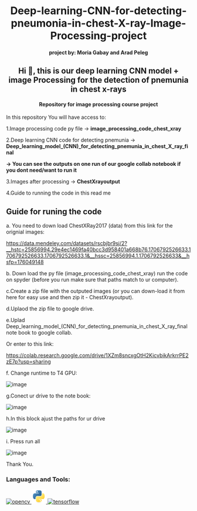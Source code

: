 <h1 align="center">Deep-learning-CNN-for-detecting-pneumonia-in-chest-X-ray-Image-Processing-project </h1>
<p align="left">
</p>

<h4 align="center">project by: Moria Gabay and Arad Peleg</h4>

<h2 align="center">Hi 👋, this is our deep learning CNN model + image Processing for the detection of pnemunia in chest x-rays </h2>
<p align="left">
</p>
   
 <h4 align="center"> Repository for image processing course project </h4>

In this repository You will have access to: 

1.Image processing code py file -> <strong>image_processing_code_chest_xray</strong>

2.Deep learning CNN code for detecting pnemunia ->  <strong>Deep_learning_model_(CNN)_for_detecting_pnemunia_in_chest_X_ray_final</strong> 

<strong>-> You can see the outputs on one run of our google collab notebook if you dont need/want to run it</strong>

3.Images after processing -> <strong>ChestXrayoutput</strong>

4.Guide to running the code in this read me

<h2 align="left">Guide for runing the code</h2>

a. You need to down load ChestXRay2017 (data) from this link for the orignial images:

https://data.mendeley.com/datasets/rscbjbr9sj/2?__hstc=25856994.29e4ec1469fa40bcc3d958401a668b76.1706792526633.1706792526633.1706792526633.1&__hssc=25856994.1.1706792526633&__hsfp=176049148

b. Down load the py file (image_processing_code_chest_xray) run the code on spyder (before you run make sure that paths match to ur computer).

c.Create a zip file with the outputed images (or you can down-load it from here for easy use and then zip it - ChestXrayoutput).

d.Uplaod the zip file to google drive.

e.Uplad Deep_learning_model_(CNN)_for_detecting_pnemunia_in_chest_X_ray_final note book to google collab.

Or enter to this link:

https://colab.research.google.com/drive/1XZm8sncxgOtH2KicvbikArkrrPE2zE7p?usp=sharing

f. Change runtime to T4 GPU:

![image](https://github.com/aradpls/Deep-learning-CNN-for-detecting-pneumonia-in-chest-X-ray-Image-Processing-project/assets/163511154/b43d4748-9198-477d-99c0-81c04fdaf530)

g.Conect ur drive to the note book:

![image](https://github.com/aradpls/Deep-learning-CNN-for-detecting-pneumonia-in-chest-X-ray-Image-Processing-project/assets/163511154/9c70b654-0085-4274-9475-5bee34d677b6)

h.In this block ajust the paths for ur drive

![image](https://github.com/aradpls/Deep-learning-CNN-for-detecting-pneumonia-in-chest-X-ray-Image-Processing-project/assets/163511154/91f3ecb3-d434-4d14-92c6-60099fbd78b0)

i. Press run all 

![image](https://github.com/aradpls/Deep-learning-CNN-for-detecting-pneumonia-in-chest-X-ray-Image-Processing-project/assets/163511154/e193148a-d7ac-49cb-8d89-e7d188e3bd93)

Thank You.

<h3 align="left">Languages and Tools:</h3>
<p align="left"> <a href="https://opencv.org/" target="_blank" rel="noreferrer"> <img src="https://www.vectorlogo.zone/logos/opencv/opencv-icon.svg" alt="opencv" width="40" height="40"/> </a> <a href="https://www.python.org" target="_blank" rel="noreferrer"> <img src="https://raw.githubusercontent.com/devicons/devicon/master/icons/python/python-original.svg" alt="python" width="40" height="40"/> </a> <a href="https://www.tensorflow.org" target="_blank" rel="noreferrer"> <img src="https://www.vectorlogo.zone/logos/tensorflow/tensorflow-icon.svg" alt="tensorflow" width="40" height="40"/> </a> </p>

